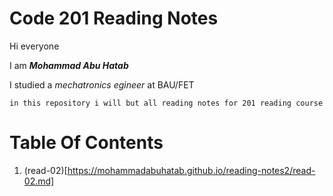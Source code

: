 # Code 201 Reading Notes
Hi everyone

I am ***Mohammad Abu Hatab***

I studied a *mechatronics egineer* at BAU/FET

`in this repository i will but all reading notes for 201 reading course `

# Table Of Contents
1. (read-02)[https://mohammadabuhatab.github.io/reading-notes2/read-02.md]